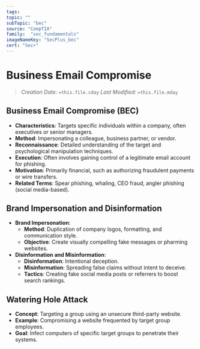 ```yaml
---
tags:
topic: ""
subTopic: "bec"
source: "CompTIA"
family:  "sec_fundamentals"
imageNameKey: "SecPlus_bec" 
cert: "Sec+"
---
```

# Business Email Compromise
> *Creation Date:* `=this.file.cday`
> *Last Modified:* `=this.file.mday`

## Business Email Compromise (BEC)
- **Characteristics**: Targets specific individuals within a company, often executives or senior managers.
- **Method**: Impersonating a colleague, business partner, or vendor.
- **Reconnaissance**: Detailed understanding of the target and psychological manipulation techniques.
- **Execution**: Often involves gaining control of a legitimate email account for phishing.
- **Motivation**: Primarily financial, such as authorizing fraudulent payments or wire transfers.
- **Related Terms**: Spear phishing, whaling, CEO fraud, angler phishing (social media-based).
## Brand Impersonation and Disinformation
- **Brand Impersonation**:
  - **Method**: Duplication of company logos, formatting, and communication style.
  - **Objective**: Create visually compelling fake messages or pharming websites.
- **Disinformation and Misinformation**:
  - **Disinformation**: Intentional deception.
  - **Misinformation**: Spreading false claims without intent to deceive.
  - **Tactics**: Creating fake social media posts or referrers to boost search rankings.
## Watering Hole Attack
- **Concept**: Targeting a group using an unsecure third-party website.
- **Example**: Compromising a website frequented by target group employees.
- **Goal**: Infect computers of specific target groups to penetrate their systems.
